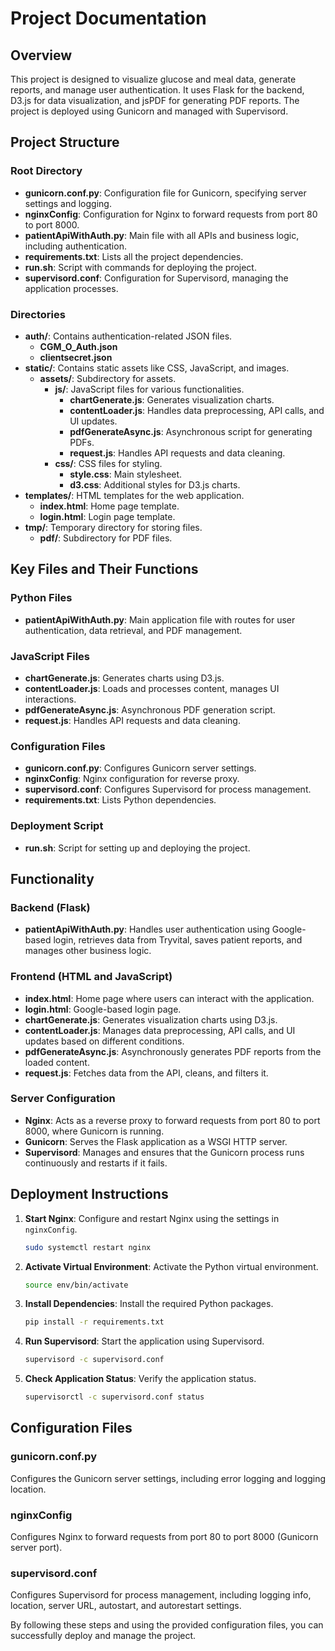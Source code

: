 # Project Documentation

## Overview

This project is designed to visualize glucose and meal data, generate reports, and manage user authentication. It uses Flask for the backend, D3.js for data visualization, and jsPDF for generating PDF reports. The project is deployed using Gunicorn and managed with Supervisord.

## Project Structure

### Root Directory

- **gunicorn.conf.py**: Configuration file for Gunicorn, specifying server settings and logging.
- **nginxConfig**: Configuration for Nginx to forward requests from port 80 to port 8000.
- **patientApiWithAuth.py**: Main file with all APIs and business logic, including authentication.
- **requirements.txt**: Lists all the project dependencies.
- **run.sh**: Script with commands for deploying the project.
- **supervisord.conf**: Configuration for Supervisord, managing the application processes.

### Directories

- **auth/**: Contains authentication-related JSON files.
  - **CGM_O_Auth.json**
  - **clientsecret.json**
- **static/**: Contains static assets like CSS, JavaScript, and images.
  - **assets/**: Subdirectory for assets.
    - **js/**: JavaScript files for various functionalities.
      - **chartGenerate.js**: Generates visualization charts.
      - **contentLoader.js**: Handles data preprocessing, API calls, and UI updates.
      - **pdfGenerateAsync.js**: Asynchronous script for generating PDFs.
      - **request.js**: Handles API requests and data cleaning.
    - **css/**: CSS files for styling.
      - **style.css**: Main stylesheet.
      - **d3.css**: Additional styles for D3.js charts.
- **templates/**: HTML templates for the web application.
  - **index.html**: Home page template.
  - **login.html**: Login page template.
- **tmp/**: Temporary directory for storing files.
  - **pdf/**: Subdirectory for PDF files.

## Key Files and Their Functions

### Python Files

- **patientApiWithAuth.py**: Main application file with routes for user authentication, data retrieval, and PDF management.

### JavaScript Files

- **chartGenerate.js**: Generates charts using D3.js.
- **contentLoader.js**: Loads and processes content, manages UI interactions.
- **pdfGenerateAsync.js**: Asynchronous PDF generation script.
- **request.js**: Handles API requests and data cleaning.

### Configuration Files

- **gunicorn.conf.py**: Configures Gunicorn server settings.
- **nginxConfig**: Nginx configuration for reverse proxy.
- **supervisord.conf**: Configures Supervisord for process management.
- **requirements.txt**: Lists Python dependencies.

### Deployment Script

- **run.sh**: Script for setting up and deploying the project.

## Functionality

### Backend (Flask)

- **patientApiWithAuth.py**: Handles user authentication using Google-based login, retrieves data from Tryvital, saves patient reports, and manages other business logic.

### Frontend (HTML and JavaScript)

- **index.html**: Home page where users can interact with the application.
- **login.html**: Google-based login page.
- **chartGenerate.js**: Generates visualization charts using D3.js.
- **contentLoader.js**: Manages data preprocessing, API calls, and UI updates based on different conditions.
- **pdfGenerateAsync.js**: Asynchronously generates PDF reports from the loaded content.
- **request.js**: Fetches data from the API, cleans, and filters it.

### Server Configuration

- **Nginx**: Acts as a reverse proxy to forward requests from port 80 to port 8000, where Gunicorn is running.
- **Gunicorn**: Serves the Flask application as a WSGI HTTP server.
- **Supervisord**: Manages and ensures that the Gunicorn process runs continuously and restarts if it fails.

## Deployment Instructions

1. **Start Nginx**: Configure and restart Nginx using the settings in `nginxConfig`.
   ```sh
   sudo systemctl restart nginx
   ```

2. **Activate Virtual Environment**: Activate the Python virtual environment.
   ```sh
   source env/bin/activate
   ```

3. **Install Dependencies**: Install the required Python packages.
   ```sh
   pip install -r requirements.txt
   ```

4. **Run Supervisord**: Start the application using Supervisord.
   ```sh
   supervisord -c supervisord.conf
   ```

5. **Check Application Status**: Verify the application status.
   ```sh
   supervisorctl -c supervisord.conf status
   ```

## Configuration Files

### gunicorn.conf.py

Configures the Gunicorn server settings, including error logging and logging location.

### nginxConfig

Configures Nginx to forward requests from port 80 to port 8000 (Gunicorn server port).

### supervisord.conf

Configures Supervisord for process management, including logging info, location, server URL, autostart, and autorestart settings.

By following these steps and using the provided configuration files, you can successfully deploy and manage the project.